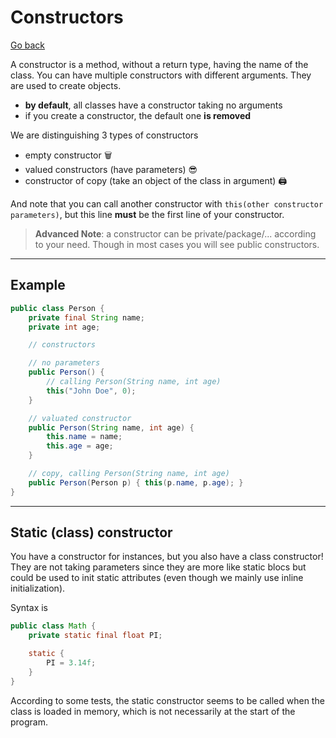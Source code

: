 # Constructors

[Go back](../index.md#vocabulary)

A constructor is a method, without a return type, having the name of the class. You can have multiple constructors with different arguments. They are used to create objects.

* **by default**, all classes have a constructor taking no arguments
* if you create a constructor, the default one **is removed**

We are distinguishing 3 types of constructors

* empty constructor 🗑️
* valued constructors (have parameters) 😎
* constructor of copy (take an object of the class in argument) 🖨️

And note that you can call another constructor with `this(other constructor parameters)`, but this line **must** be the first line of your constructor.

> **Advanced Note**: a constructor can be private/package/... according to your need. Though in most cases you will see public constructors.

<hr class="sl">

## Example

```java
public class Person {
    private final String name;
    private int age;

    // constructors

    // no parameters
    public Person() {
        // calling Person(String name, int age)
        this("John Doe", 0);
    }

    // valuated constructor
    public Person(String name, int age) {
        this.name = name;
        this.age = age;
    }

    // copy, calling Person(String name, int age)
    public Person(Person p) { this(p.name, p.age); }
}
```

<hr class="sr">

## Static (class) constructor

You have a constructor for instances, but you also have a class constructor! They are not taking parameters since they are more like static blocs but could be used to init static attributes (even though we mainly use inline initialization).

Syntax is

```java
public class Math {
    private static final float PI;

    static {
        PI = 3.14f;
    }
}
```

According to some tests, the static constructor seems to be called when the class is loaded in memory, which is not necessarily at the start of the program.
